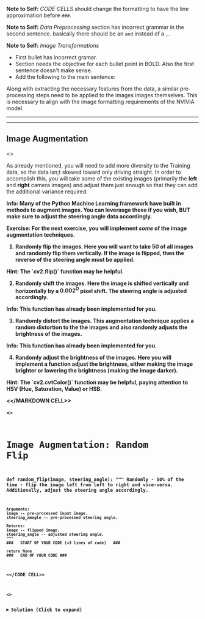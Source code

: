 __Note to Self:__ *CODE CELLS* should change the formatting to have the line approximation before `###`.

__Note to Self:__ *Data Preprocessing* section has incorrect grammar in the second sentence. basically there should be an `and` instead of a `,`.

__Note to Self:__ *Image Transformations*
- First bullet has incorrect gramar.
- Section needs the objective for each bullet point in BOLD. Also the first sentence doesn't make sense.
- Add the following to the main sentence:

Along with extracting the necessary features from the data, a similar pre-processing steps need to be applied to the images images themselves. This is necessary to align with the image formatting requirements of the NVIVIA model.

---

---
## Image Augmentation

<<MARKDOWN CELL>>  

As already mentioned, you will need to add more diversity to the Training data, so the data isn;t skewed toward only driving straight. In order to accomplish this, you will take some of the existing images (primarily the __left__ and __right__ camera images) and adjust them just enough so that they can add the additional variance required.

<div class="alert alert-primary" role="alert">
<strong>Info: </stong>Many of the Python Machine Learning framework have built in methods to augment images. You can leverasge these if you wish, <strong>BUT</strong> make sure to adjust the steering angle data accordingly.
</div>

__Exercise:__ For the next exercise, you will implement *some* of the image augmentation techniques.

1. __Randomly flip the images.__ Here you will want to take $50%$ of all images and randomly flip them vertically. If the image is flipped, then the reverse of the steering angle must be applied.
<div class="alert alert-success" role="alert">
<strong>Hint: </stong>The `cv2.flip()` function may be helpful.
</div>

2. __Randomly shift the images.__ Here the image is shifted vertically and horizontally by a $0.002^O$ pixel shift. The steering angle is adjusted accordingly.
<div class="alert alert-primary" role="alert">
<strong>Info: </stong>This function has already been implemented for you.
</div>

3. __Randomly distort the images.__ This augmentation technique applies a random distortion to the the images and also randomly adjusts the brightness of the images.
<div class="alert alert-primary" role="alert">
<strong>Info: </stong>This function has already been implemented for you.
</div>

4. __Randomly adjust the brightness of the images.__ Here you will implement a function adjust the brightness, either making the image brighter or lowering the brightness (making the image darker).
<div class="alert alert-success" role="alert">
<strong>Hint: </stong>The `cv2.cvtColor()` function may be helpful, paying attention to HSV (Hue, Saturation, Value) or HSB.
</div>

<</MARKDOWN CELL>>  


<<CODE CELL>>  

# Image Augmentation: Random Flip
def random_flip(image, steering_angle):
    """
    Randomly - 50% of the time - flip the image left from left to right and vice-versa. 
    Additionally, adjust the steering angle accordingly.

    Arguments:
    image -- pre-processed input image.
    steering_amngle -- pre-processed steering angle.

    Returns:
    image -- flipped image.
    steering_angle -- adjusted steering angle.
    """
    ###   START OF YOUR CODE (≈3 lines of code)   ###

    return None
    ###   END OF YOUR CODE ###

<</CODE CELL>>

<<MARKDOWN CELL>>

<details><summary><b>Solution (Click to expand)</b></summary><p>

```
# Image Augmentation: Random Flip
def random_flip(image, steering_angle):
    """
    Randomly flip the 50% of the images from left to right and vice-versa.
    Additionally, adjust the steering angle accordingly.

    Arguments:
    image -- pre-processed input image.
    steering_amngle -- pre-processed steering angle.

    Returns:
    image -- flipped image.
    steering_angle -- adjusted steering angle.
    """
    # Randomly select 0.5 of the images
    if np.random.rand() < 0.5:
        # Apply the flip function to the vertical axis.
        image = cv2.flip(image, 1)

        # Adjust the steering angle to the reverse of the current steering angle.
        steering_angle = -steering_angle

    # Return the "flipped" image and new steering angle.

    return image, steering_angle
```

</p><details>

<</MARKDOWN CELL>>

<<CODE CELL>>

# Image Augmentation: Random Translate
def translate(image, steering_angle, x_range, y_range):
    """
    Randomly shift (translate) the image vertically and horizontally.

    Arguments:
    image -- pre-processed input image.
    steering_angle -- pre-processed steering angle.
    x_range -- x-axis pixels.
    y_range -- y-axis pixels.

    Returns:
    image -- translated image.
    steering_angle -- adjusted steeing angle.
    """
    # Randomly adjust the x and y axis
    x_transform = x_range * (np.random.rand() - 0.5)
    y_transform = y_range * (np.random.rand() - 0.5)

    # Adjust the steering angle
    steering_angle += x_transform * 0.002
    m_transform = np.float32([[1, 0, x_transform], [0, 1, y_transform]])
    height, width = image.shape[:2]
    image = cv2.warpAffine(image, m_transform, (width, height))

    return image, steering_angle

# Image Augmentation: Random Distortion
def distort(image):
    """
    Add distortion to random images and adjust the brightness.

    Arguments:
    image -- pre-processed input image.

    Returns:
    new_image -- distorted image.
    """
    # Create placeholder numpy array for the new image
    new_img = image.astype(float)

    # Add random brightness
    value = np.random.randint(-28, 28)
    if value > 0:
        mask = (new_img[:, :, 0] + value) > 255
    if value <= 0:
        mask = (new_img[:, :, 0] + value) < 0
    new_img[:,:,0] += np.where(mask, 0, value)

    # Add random shadow 
    h,w = new_img.shape[0:2]
    mid = np.random.randint(0, w)
    factor = np.random.uniform(0.6, 0.8)
    if np.random.rand() > .5:
        new_img[:, 0:mid, 0] *= factor
    else:
        new_img[:, mid:w, 0] *= factor
    
    # Randomly shift the horizon
    h, w, _ = new_img.shape
    horizon = 2 * h / 5
    v_shift = np.random.randint(-h / 8, h / 8)
    pts1 = np.float32([[0, horizon], [w, horizon], [0, h], [w, h]])
    pts2 = np.float32([[0, horizon + v_shift], [w, horizon + v_shift], [0, h], [w, h]])
    M = cv2.getPerspectiveTransform(pts1,pts2)
    new_img = cv2.warpPerspective(new_img, M, (w, h), borderMode=cv2.BORDER_REPLICATE)

    return new_img.astype(np.uint8)

# Image Augmentation: Random Brightness
def brightness(image):
    """
    Randomly adjust brightness of the image.

    Arguments:
    image -- pro-processed input image.

    Returns:
    HSV/HSB converted image.
    """
    ###   START OF YOUR CODE (≈4 lines of code)   ###
    
    return None
    ###   END OF YOUR CODE ###

<</CODE CELL>>

<<MARKDOWN CELL>>

<details><summary><b>Solution (Click to expand)</b></summary><p>

```
# Image Augmentation: Random Brightness
def brightness(image):
    """
    Randomly adjust brightness of the image.
    """
    # Convert image to HSV
    hsv = cv2.cvtColor(image, cv2.COLOR_RGB2HSV)

    # Randomly adjust the brightness ratio and apply it
    # to the image
    ratio = 1.0 + 0.4 * (np.random.rand() - 0.5)
    hsv[:,:,2] =  hsv[:,:,2] * ratio

    # Convert back to RGB and return the image
    return cv2.cvtColor(hsv, cv2.COLOR_HSV2RGB)
```

</p>
</details>

<</MARKDOW  CELL>>

---

---

## Augmented Image Examples

```text
|--data
|  |--driving_log.csv
|  |--IMG
|  |  |--center_2016_12_01_13_30_48_287.jpg
|  |  |--left_2016_12_01_13_30_48_287.jpg
|  |  ...
```

---

---

## Image Augmentation Pipeline

1. Randomly choose right, left or center images.